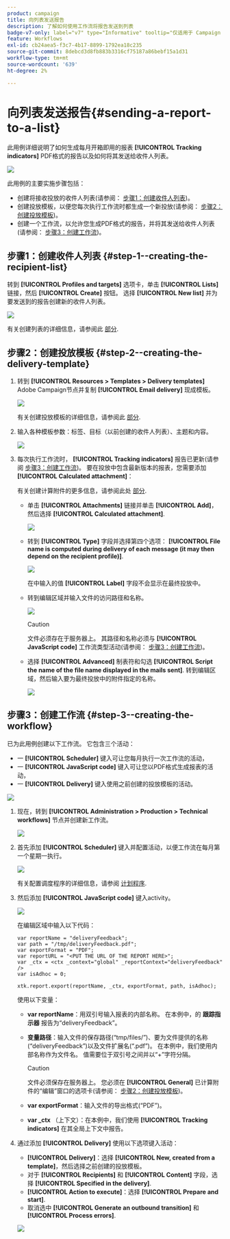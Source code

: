 ```yaml
---
product: campaign
title: 向列表发送报告
description: 了解如何使用工作流将报告发送到列表
badge-v7-only: label="v7" type="Informative" tooltip="仅适用于 Campaign Classic v7"
feature: Workflows
exl-id: cb24aea5-f3c7-4b17-8899-1792ea18c235
source-git-commit: 8debcd3d8fb883b3316cf75187a86bebf15a1d31
workflow-type: tm+mt
source-wordcount: '639'
ht-degree: 2%

---
```


# 向列表发送报告{#sending-a-report-to-a-list}



此用例详细说明了如何生成每月开箱即用的报表 **[!UICONTROL Tracking indicators]** PDF格式的报告以及如何将其发送给收件人列表。

![](assets/use_case_report_intro.png)

此用例的主要实施步骤包括：

* 创建将接收投放的收件人列表(请参阅： [步骤1：创建收件人列表](#step-1--creating-the-recipient-list))。
* 创建投放模板，以便您每次执行工作流时都生成一个新投放(请参阅： [步骤2：创建投放模板](#step-2--creating-the-delivery-template))。
* 创建一个工作流，以允许您生成PDF格式的报告，并将其发送给收件人列表(请参阅： [步骤3：创建工作流](#step-3--creating-the-workflow))。

## 步骤1：创建收件人列表 {#step-1--creating-the-recipient-list}

转到 **[!UICONTROL Profiles and targets]** 选项卡，单击 **[!UICONTROL Lists]** 链接，然后 **[!UICONTROL Create]** 按钮。 选择 **[!UICONTROL New list]** 并为要发送到的报告创建新的收件人列表。

![](assets/use_case_report_1.png)

有关创建列表的详细信息，请参阅此 [部分](../../platform/using/creating-and-managing-lists.md).

## 步骤2：创建投放模板 {#step-2--creating-the-delivery-template}

1. 转到 **[!UICONTROL Resources > Templates > Delivery templates]** Adobe Campaign节点并复制 **[!UICONTROL Email delivery]** 现成模板。

   ![](assets/use_case_report_2.png)

   有关创建投放模板的详细信息，请参阅此 [部分](../../delivery/using/about-templates.md).

1. 输入各种模板参数：标签、目标（以前创建的收件人列表）、主题和内容。

   ![](assets/use_case_report_3.png)

1. 每次执行工作流时， **[!UICONTROL Tracking indicators]** 报告已更新(请参阅 [步骤3：创建工作流](#step-3--creating-the-workflow))。 要在投放中包含最新版本的报表，您需要添加 **[!UICONTROL Calculated attachment]**：

   有关创建计算附件的更多信息，请参阅此处 [部分](../../delivery/using/attaching-files.md#creating-a-calculated-attachment).

   * 单击 **[!UICONTROL Attachments]** 链接并单击 **[!UICONTROL Add]**，然后选择 **[!UICONTROL Calculated attachment]**.

     ![](assets/use_case_report_4.png)

   * 转到 **[!UICONTROL Type]** 字段并选择第四个选项： **[!UICONTROL File name is computed during delivery of each message (it may then depend on the recipient profile)]**.

     ![](assets/use_case_report_5.png)

     在中输入的值 **[!UICONTROL Label]** 字段不会显示在最终投放中。

   * 转到编辑区域并输入文件的访问路径和名称。

     ![](assets/use_case_report_6.png)

     >[!CAUTION]
     >
     >文件必须存在于服务器上。 其路径和名称必须与 **[!UICONTROL JavaScript code]** 工作流类型活动(请参阅： [步骤3：创建工作流](#step-3--creating-the-workflow))。

   * 选择 **[!UICONTROL Advanced]** 制表符和勾选 **[!UICONTROL Script the name of the file name displayed in the mails sent]**. 转到编辑区域，然后输入要为最终投放中的附件指定的名称。

     ![](assets/use_case_report_6bis.png)

## 步骤3：创建工作流 {#step-3--creating-the-workflow}

已为此用例创建以下工作流。 它包含三个活动：

* 一 **[!UICONTROL Scheduler]** 键入可让您每月执行一次工作流的活动，
* 一 **[!UICONTROL JavaScript code]** 键入可让您以PDF格式生成报表的活动，
* 一 **[!UICONTROL Delivery]** 键入使用之前创建的投放模板的活动。

![](assets/use_case_report_8.png)

1. 现在，转到 **[!UICONTROL Administration > Production > Technical workflows]** 节点并创建新工作流。

   ![](assets/use_case_report_7.png)

1. 首先添加 **[!UICONTROL Scheduler]** 键入并配置活动，以便工作流在每月第一个星期一执行。

   ![](assets/use_case_report_9.png)

   有关配置调度程序的详细信息，请参阅 [计划程序](scheduler.md).

1. 然后添加 **[!UICONTROL JavaScript code]** 键入activity。

   ![](assets/use_case_report_10.png)

   在编辑区域中输入以下代码：

   ```
   var reportName = "deliveryFeedback";
   var path = "/tmp/deliveryFeedback.pdf";
   var exportFormat = "PDF";
   var reportURL = "<PUT THE URL OF THE REPORT HERE>";
   var _ctx = <ctx _context="global" _reportContext="deliveryFeedback" />
   var isAdhoc = 0;
   
   xtk.report.export(reportName, _ctx, exportFormat, path, isAdhoc);
   ```

   使用以下变量：

   * **var reportName**：用双引号输入报表的内部名称。 在本例中，的 **跟踪指示器** 报告为“deliveryFeedback”。
   * **变量路径**：输入文件的保存路径(“tmp/files/”)、要为文件提供的名称(“deliveryFeedback”)以及文件扩展名(“.pdf”)。 在本例中，我们使用内部名称作为文件名。 值需要位于双引号之间并以“+”字符分隔。

     >[!CAUTION]
     >
     >文件必须保存在服务器上。 您必须在 **[!UICONTROL General]** 已计算附件的“编辑”窗口的选项卡(请参阅： [步骤2：创建投放模板](#step-2--creating-the-delivery-template))。

   * **var exportFormat**：输入文件的导出格式(“PDF”)。
   * **var _ctx** （上下文）：在本例中，我们使用 **[!UICONTROL Tracking indicators]** 在其全局上下文中报告。

1. 通过添加 **[!UICONTROL Delivery]** 使用以下选项键入活动：

   * **[!UICONTROL Delivery]**：选择 **[!UICONTROL New, created from a template]**，然后选择之前创建的投放模板。
   * 对于 **[!UICONTROL Recipients]** 和 **[!UICONTROL Content]** 字段，选择 **[!UICONTROL Specified in the delivery]**.
   * **[!UICONTROL Action to execute]**：选择 **[!UICONTROL Prepare and start]**.
   * 取消选中 **[!UICONTROL Generate an outbound transition]** 和 **[!UICONTROL Process errors]**.

   ![](assets/use_case_report_11.png)
